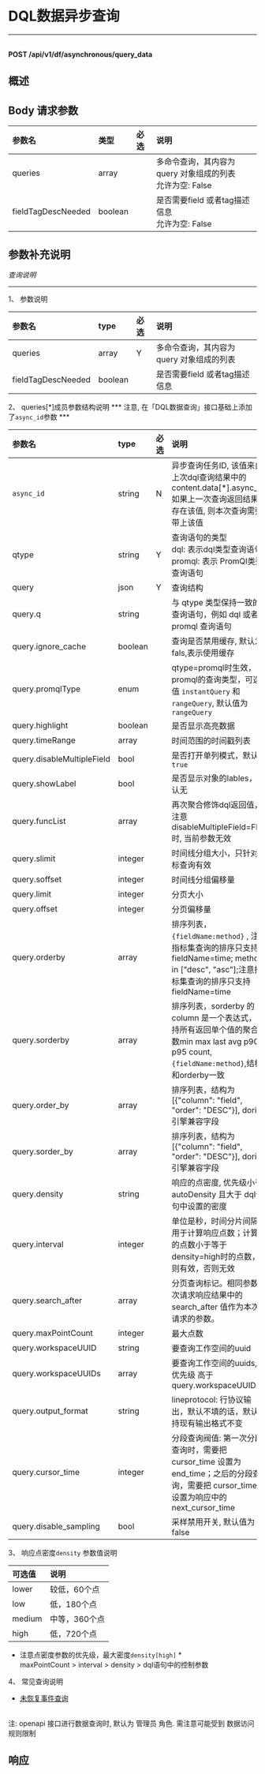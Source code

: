 # DQL数据异步查询

---

<br />**POST /api/v1/df/asynchronous/query_data**

## 概述




## Body 请求参数

| 参数名        | 类型     | 必选   | 说明              |
|:-----------|:-------|:-----|:----------------|
| queries | array |  | 多命令查询，其内容为 query 对象组成的列表<br>允许为空: False <br> |
| fieldTagDescNeeded | boolean |  | 是否需要field 或者tag描述信息<br>允许为空: False <br> |

## 参数补充说明

*查询说明*

--------------

1、 参数说明

| 参数名  | type  | 必选  | 说明  |
| :------------ | :------------ | :------------ | :------------ |
|  queries | array  |  Y |  多命令查询，其内容为 query 对象组成的列表  |
|  fieldTagDescNeeded  | boolean |   | 是否需要field 或者tag描述信息 |


2、 queries[\*]成员参数结构说明
*** 注意, 在「DQL数据查询」接口基础上添加了`async_id`参数 ***

| 参数名  | type  | 必选  | 说明  |
| :------------ | :------------ | :------------ | :------------ |
| `async_id` | string  |  N |  异步查询任务ID, 该值来自上次dql查询结果中的 content.data[\*].async_id; 如果上一次查询返回结果中存在该值, 则本次查询需要带上该值 |
|  qtype | string  |  Y |  查询语句的类型 <br/> dql: 表示dql类型查询语句; <br/> promql: 表示 PromQl类型查询语句   |
|  query | json  |  Y |  查询结构 |
|  query.q  | string |   | 与 qtype 类型保持一致的 查询语句，例如 dql 或者 promql 查询语句|
|  query.ignore_cache  | boolean |   | 查询是否禁用缓存, 默认为 fals,表示使用缓存|
|  query.promqlType  | enum |   | qtype=promql时生效，promql的查询类型，可选值 `instantQuery` 和`rangeQuery`, 默认值为`rangeQuery` |
|  query.highlight  | boolean |   | 是否显示高亮数据 |
|  query.timeRange  | array  |   | 时间范围的时间戳列表 |
|  query.disableMultipleField  | bool  |   | 是否打开单列模式，默认为 `true` |
|  query.showLabel  | bool  |   | 是否显示对象的lables，默认无 |
|  query.funcList  | array  |   | 再次聚合修饰dql返回值，注意 disableMultipleField=Flse时, 当前参数无效 |
|  query.slimit  | integer  |   | 时间线分组大小，只针对指标查询有效 |
|  query.soffset  | integer  |   | 时间线分组偏移量 |
|  query.limit  | integer  |   | 分页大小 |
|  query.offset  | integer  |   | 分页偏移量 |
|  query.orderby  | array  |   | 排序列表，`{fieldName:method}` , 注意指标集查询的排序只支持 fieldName=time; method in ["desc", "asc"];注意指标集查询的排序只支持 fieldName=time|
|  query.sorderby  | array  |   | 排序列表，sorderby 的 column 是一个表达式，支持所有返回单个值的聚合函数min max last avg p90 p95 count, `{fieldName:method}`,结构和orderby一致 |
|  query.order_by  | array  |   | 排序列表，结构为[{"column": "field", "order": "DESC"}], doris引擎兼容字段|
|  query.sorder_by  | array  |   | 排序列表，结构为[{"column": "field", "order": "DESC"}], doris引擎兼容字段|
|  query.density  | string  |   | 响应的点密度, 优先级小于 autoDensity 且大于 dql语句中设置的密度 |
|  query.interval  | integer  |   | 单位是秒，时间分片间隔，用于计算响应点数；计算出的点数小于等于density=high时的点数，则有效，否则无效|
|  query.search_after  | array  |   | 分页查询标记。相同参数上次请求响应结果中的 search_after 值作为本次请求的参数。|
|  query.maxPointCount  | integer  |   | 最大点数 |
|  query.workspaceUUID  | string  |   | 要查询工作空间的uuid|
|  query.workspaceUUIDs  | array  |   | 要查询工作空间的uuids, 优先级 高于 query.workspaceUUID.|
|  query.output_format  | string  |   | lineprotocol: 行协议输出，默认不填的话，默认保持现有输出格式不变 |
|  query.cursor_time  | integer  |   | 分段查询阀值: 第一次分段查询时，需要把 cursor_time 设置为 end_time；之后的分段查询，需要把 cursor_time 设置为响应中的 next_cursor_time |
|  query.disable_sampling  | bool  |   | 采样禁用开关, 默认值为 false |


3、  响应点密度`density` 参数值说明

| 可选值  | 说明  |
| :------------ | :------------ |
|  lower |  较低，60个点  |
|  low   |  低，180个点 |
|  medium|   中等，360个点 |
|  high  |  低，720个点 |

* 注意点密度参数的优先级，最大密度`density[high]` * </br>
maxPointCount > interval > density > dql语句中的控制参数   

4、 常见查询说明

  - [未恢复事件查询](../../../studio-backend/unrecovered-event-query/)
</br>
注: openapi 接口进行数据查询时, 默认为 管理员 角色. 需注意可能受到 数据访问规则限制






## 响应
```shell
 
```




